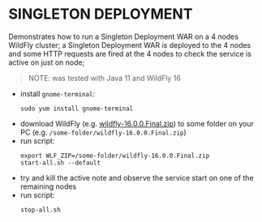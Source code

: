 # SINGLETON DEPLOYMENT

Demonstrates how to run a Singleton Deployment WAR on a 4 nodes WildFly cluster;
a Singleton Deployment WAR is deployed to the 4 nodes and some HTTP requests are fired at the 4 nodes to check the service is active on just on node;

> NOTE: was tested with Java 11 and WildFly 16

- install `gnome-terminal`:
  ```
  sudo yum install gnome-terminal
  ```
- download WildFly (e.g. [wildfly-16.0.0.Final.zip](https://download.jboss.org/wildfly/16.0.0.Beta1/wildfly-16.0.0.Final.zip)) to some folder on your PC (e.g. `/some-folder/wildfly-16.0.0.Final.zip`)
- run script:
  ```
  export WLF_ZIP=/some-folder/wildfly-16.0.0.Final.zip
  start-all.sh --default
  ```
- try and kill the active note and observe the service start on one of the remaining nodes
- run script:
  ```
  stop-all.sh
  ```    
